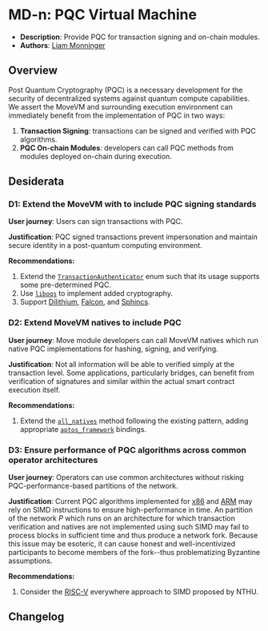 # MD-n: PQC Virtual Machine
- **Description**: Provide PQC for transaction signing and on-chain modules. 
- **Authors**: [Liam Monninger](mailto:liam@movementlabs.xyz)

## Overview

Post Quantum Cryptography (PQC) is a necessary development for the security of decentralized systems against quantum compute capabilities. We assert the MoveVM and surrounding execution environment can immediately benefit from the implementation of PQC in two ways:

1. **Transaction Signing**: transactions can be signed and verified with PQC algorithms. 
2. **PQC On-chain Modules**: developers can call PQC methods from modules deployed on-chain during execution. 

## Desiderata

### D1: Extend the MoveVM with to include PQC signing standards
**User journey**: Users can sign transactions with PQC. 

**Justification**: PQC signed transactions prevent impersonation and maintain secure identity in a post-quantum computing environment. 

**Recommendations:**
1. Extend the [`TransactionAuthenticator`](https://github.com/movementlabsxyz/aptos-core/blob/1d1cdbbd7fabb80dcb95ba5e23213faa072fab67/types/src/transaction/authenticator.rs#L47) enum such that its usage supports some pre-determined PQC. 
2. Use [`liboqs`](https://github.com/open-quantum-safe/liboqs-rust) to implement added cryptography. 
3. Support [Dilithium](https://pq-crystals.org/dilithium/), [Falcon](https://falcon-sign.info/), and [Sphincs](https://sphincs.org/).

### D2: Extend MoveVM natives to include PQC

**User journey**: Move module developers can call MoveVM natives which run native PQC implementations for hashing, signing, and verifying. 

**Justification**: Not all information will be able to verified simply at the transaction level. Some applications, particularly bridges, can benefit from verification of signatures and similar within the actual smart contract execution itself. 

**Recommendations:**
1. Extend the [`all_natives`](https://github.com/movementlabsxyz/aptos-core/blob/1d1cdbbd7fabb80dcb95ba5e23213faa072fab67/aptos-move/framework/src/natives/mod.rs#L39) method following the existing pattern, adding appropriate [`aptos_framework`](https://github.com/movementlabsxyz/aptos-core/tree/1d1cdbbd7fabb80dcb95ba5e23213faa072fab67/aptos-move/framework/aptos-framework/sources) bindings. 

### D3: Ensure performance of PQC algorithms across common operator architectures

**User journey**: Operators can use common architectures without risking PQC-performance-based partitions of the network. 

**Justification**: Current PQC algorithms implemented for [x86](https://en.wikipedia.org/wiki/X86_SIMD_instruction_listings) and [ARM](https://developer.arm.com/documentation/dht0002/latest/Introducing-NEON/What-is-SIMD-/ARM-SIMD-instructions) may rely on SIMD instructions to ensure high-performance in time. An partition of the network $P$ which runs on an architecture for which transaction verification and natives are not implemented using such SIMD may fail to process blocks in sufficient time and thus produce a network fork. Because this issue may be esoteric, it can cause honest and well-incentivized participants to become members of the fork--thus problematizing Byzantine assumptions. 

**Recommendations:**
1. Consider the [RISC-V]() everywhere approach to SIMD proposed by NTHU. 

## Changelog
